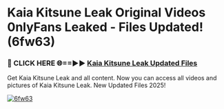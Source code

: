 # Kaia Kitsune Leak Original Videos 0nlyFans Leaked - Files Updated! (6fw63)

<h3>🔴 CLICK HERE 🌐==►► <a href="https://tinyurl.com/ehrbuxhb" rel="nofollow">Kaia Kitsune Leak Updated Files</a></h3>

Get Kaia Kitsune Leak and all content. Now you can access all videos and pictures of Kaia Kitsune Leak. New Updated Files 2025!

[![6fw63](https://i.imgur.com/lVYEuWS.gif)](https://tinyurl.com/ehrbuxhb)
